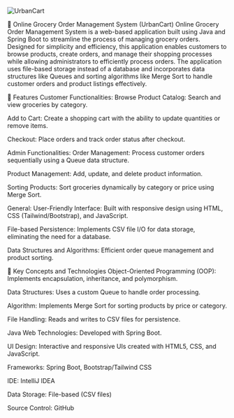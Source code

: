 
![UrbanCart](https://github.com/user-attachments/assets/fd863811-69f4-4a44-a643-56d6dedb5c14)


🛒 Online Grocery Order Management System (UrbanCart)
Online Grocery Order Management System is a web-based application built using Java and Spring Boot to streamline the process of managing grocery orders. Designed for simplicity and efficiency, this application enables customers to browse products, create orders, and manage their shopping processes while allowing administrators to efficiently process orders. The application uses file-based storage instead of a database and incorporates data structures like Queues and sorting algorithms like Merge Sort to handle customer orders and product listings effectively.

📝 Features
Customer Functionalities:
Browse Product Catalog: Search and view groceries by category.

Add to Cart: Create a shopping cart with the ability to update quantities or remove items.

Checkout: Place orders and track order status after checkout.

Admin Functionalities:
Order Management: Process customer orders sequentially using a Queue data structure.

Product Management: Add, update, and delete product information.

Sorting Products: Sort groceries dynamically by category or price using Merge Sort.

General:
User-Friendly Interface: Built with responsive design using HTML, CSS (Tailwind/Bootstrap), and JavaScript.

File-based Persistence: Implements CSV file I/O for data storage, eliminating the need for a database.

Data Structures and Algorithms: Efficient order queue management and product sorting.

🌟 Key Concepts and Technologies
Object-Oriented Programming (OOP): Implements encapsulation, inheritance, and polymorphism.

Data Structures: Uses a custom Queue to handle order processing.

Algorithm: Implements Merge Sort for sorting products by price or category.

File Handling: Reads and writes to CSV files for persistence.

Java Web Technologies: Developed with Spring Boot.

UI Design: Interactive and responsive UIs created with HTML5, CSS, and JavaScript.

Frameworks: Spring Boot, Bootstrap/Tailwind CSS

IDE: IntelliJ IDEA

Data Storage: File-based (CSV files)

Source Control: GitHub

